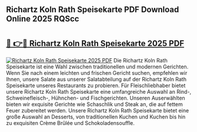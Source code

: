 ## Richartz Koln Rath Speisekarte PDF Download Online 2025 RQScc

# <h2><a href="http://gc5h26.nevu.top/?p=Richartz+Koln+Rath+Speisekarte">🔗 👉🔴 Richartz Koln Rath Speisekarte 2025 PDF</a></h2>

[![Richartz Koln Rath Speisekarte 2025 PDF](https://i.imgur.com/dBaPXMq.png)](http://gc5h26.nevu.top/?p=Richartz+Koln+Rath+Speisekarte)
Die Richartz Koln Rath Speisekarte ist eine Wahl zwischen traditionellen und modernen Gerichten. Wenn Sie nach einem leichten und frischen Gericht suchen, empfehlen wir Ihnen, unsere Salate aus unserer Salatabteilung auf der Richartz Koln Rath Speisekarte unseres Restaurants zu probieren. Für Fleischliebhaber bietet unsere Richartz Koln Rath Speisekarte eine umfangreiche Auswahl an Rind-, Schweinefleisch-, Hühnchen- und Fischgerichten. Unseren Auserwählten bieten wir exquisite Gerichte wie Schaschlik und Steak an, die auf fettem Feuer zubereitet werden. Unsere Richartz Koln Rath Speisekarte bietet eine große Auswahl an Desserts, von traditionellen Kuchen und Kuchen bis hin zu exquisiten Crème Brûlée und Schokoladensouffle.
